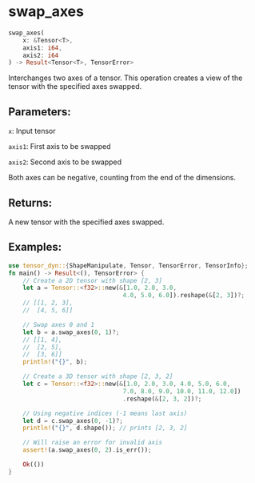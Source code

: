 # swap_axes
```rust
swap_axes(
    x: &Tensor<T>,
    axis1: i64,
    axis2: i64
) -> Result<Tensor<T>, TensorError>
```
Interchanges two axes of a tensor. This operation creates a view of the tensor with the specified axes swapped.

## Parameters:
`x`: Input tensor

`axis1`: First axis to be swapped

`axis2`: Second axis to be swapped

Both axes can be negative, counting from the end of the dimensions.

## Returns:
A new tensor with the specified axes swapped.

## Examples:
```rust
use tensor_dyn::{ShapeManipulate, Tensor, TensorError, TensorInfo};
fn main() -> Result<(), TensorError> {
    // Create a 2D tensor with shape [2, 3]
    let a = Tensor::<f32>::new(&[1.0, 2.0, 3.0,
                                4.0, 5.0, 6.0]).reshape(&[2, 3])?;
    // [[1, 2, 3],
    //  [4, 5, 6]]

    // Swap axes 0 and 1
    let b = a.swap_axes(0, 1)?;
    // [[1, 4],
    //  [2, 5],
    //  [3, 6]]
    println!("{}", b);

    // Create a 3D tensor with shape [2, 3, 2]
    let c = Tensor::<f32>::new(&[1.0, 2.0, 3.0, 4.0, 5.0, 6.0,
                                7.0, 8.0, 9.0, 10.0, 11.0, 12.0])
                                .reshape(&[2, 3, 2])?;

    // Using negative indices (-1 means last axis)
    let d = c.swap_axes(0, -1)?;
    println!("{}", d.shape()); // prints [2, 3, 2]

    // Will raise an error for invalid axis
    assert!(a.swap_axes(0, 2).is_err());

    Ok(())
}
```